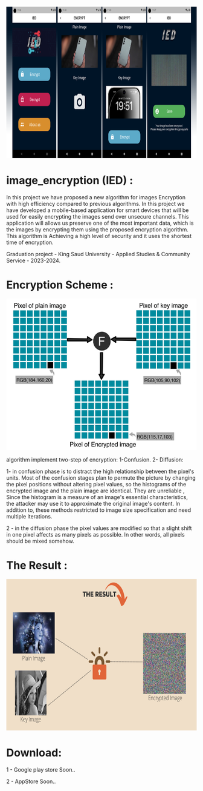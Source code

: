 
<p align="center">
    <a href="">
        <img src="./example/poster.png" height="400px">
    </a>
</p>

# image_encryption (IED) :

In this project we have proposed a new algorithm for images Encryption with high efficiency compared to previous algorithms. In this project we have developed a mobile-based application for smart devices that will be used for easily encrypting the images send over unsecure channels. This application will allows us preserve one of the most important data, which is the images by encrypting them using the proposed encryption algorithm. This algorithm is Achieving a high level of security and it uses the shortest time of encryption.

Graduation project - King Saud University - Applied Studies & Community Service - 2023-2024.

# Encryption Scheme : 


<p align="center">
    <a href="">
        <img src="./example/EncryptionScheme.png" height="400px">
    </a>
</p>


algorithm implement two-step of encryption: 1-Confusion. 2- Diffusion:


1- in confusion phase is to distract the high relationship between the pixel's units. Most of the confusion stages plan to permute the picture by changing the pixel positions without altering pixel values, so the histograms of the encrypted image and the plain image are identical. They are unreliable , Since the histogram is a measure of an image's essential characteristics, the attacker may use it to approximate the original image's content. In addition to, these methods restricted to image size specification and need multiple iterations. 


 2 - in the diffusion phase the pixel values are modified so that a slight shift in one pixel affects as many pixels as possible. In other words, all pixels should be mixed somehow. 


# The Result :

<p align="center">
    <a href="">
        <img src="./example/Result.png" height="400px">
    </a>
</p>


# Download:

1 - Google play store Soon..

2 - AppStore Soon..



